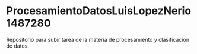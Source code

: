 # ProcesamientoDatosLuisLopezNerio1487280
Repositorio para subir tarea de la materia de procesamiento y clasificación de datos.
